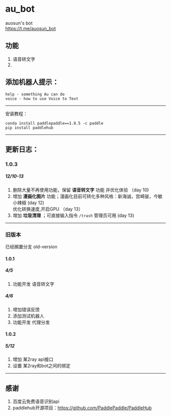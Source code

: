 # au_bot
auosun's bot  
https://t.me/auosun_bot
## 功能
1. 语音转文字
2. 

## 添加机器人提示：
```BotFather
help - something Au can do 
voice - how to use Voice to Text
```

----
安装教程：
```
conda install paddlepaddle==1.8.5 -c paddle
pip install paddlehub
```
----
## 更新日志：
### 1.0.3
##### 12/10-13
1. 删除大量不再使用功能，保留 **语音转文字** 功能 并优化体验 （day 10)
2. 增加 **漫画化图片** 功能；漫画化目前可转化多种风格：新海诚，宫崎骏，今敏小辣椒 (day 12)  
   优化转换速度,开启GPU （day 13）
3. 增加 **垃圾清理** ；可直接输入指令 `/trash` 管理员可用 (day 13)

----
### 旧版本
已经搁置分支 old-version
#### 1.0.1 
##### 4/5  
1. 功能开发 语音转文字   
##### 4/6  
1. 增加错误反馈   
2. 添加测试机器人 
3. 功能开发 代理分发

#### 1.0.2
##### 5/12
1. 增加 某2ray api接口
2. 设置 某2ray和bot之间的绑定
----
## 感谢
1. 百度云免费语音识别api
2. paddlehub开源项目：https://github.com/PaddlePaddle/PaddleHub


